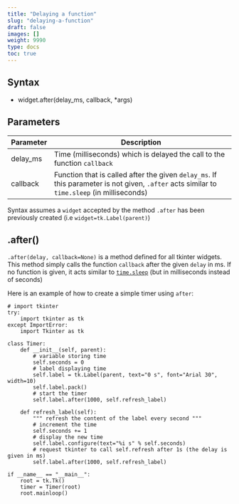 ```yaml
---
title: "Delaying a function"
slug: "delaying-a-function"
draft: false
images: []
weight: 9990
type: docs
toc: true
---
```


## Syntax

- widget.after(delay_ms, callback, *args)


## Parameters

| Parameter | Description |
| ------ | ------ |
| delay_ms  | Time (milliseconds) which is delayed the call to the function `callback`  |
| callback | Function that is called after the given `delay_ms`. If this parameter is not given, `.after` acts similar to `time.sleep` (in milliseconds)

Syntax assumes a `widget` accepted by the method `.after` has been previously created (i.e `widget=tk.Label(parent)`)

## .after()
`.after(delay, callback=None)` is a method defined for all tkinter widgets. This method simply calls the function `callback` after the given `delay` in ms. If no function is given, it acts similar to [`time.sleep`][1] (but in milliseconds instead of seconds)
 
Here is an example of how to create a simple timer using `after`:

    # import tkinter
    try:
        import tkinter as tk
    except ImportError:
        import Tkinter as tk

    class Timer:
        def __init__(self, parent):
            # variable storing time
            self.seconds = 0
            # label displaying time
            self.label = tk.Label(parent, text="0 s", font="Arial 30", width=10)
            self.label.pack()
            # start the timer
            self.label.after(1000, self.refresh_label)

        def refresh_label(self):
            """ refresh the content of the label every second """
            # increment the time
            self.seconds += 1
            # display the new time
            self.label.configure(text="%i s" % self.seconds)
            # request tkinter to call self.refresh after 1s (the delay is given in ms)
            self.label.after(1000, self.refresh_label)

    if __name__ == "__main__":
        root = tk.Tk()
        timer = Timer(root)
        root.mainloop()


  [1]: https://docs.python.org/3/library/time.html#time.sleep

